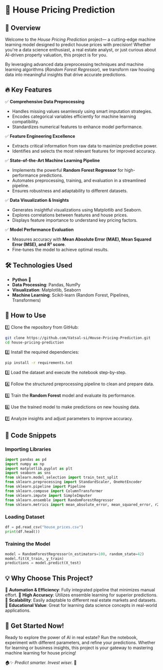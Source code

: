 # 🏡 House Pricing Prediction

## 🚀 Overview
Welcome to the *House Pricing Prediction* project— a cutting-edge machine learning model designed to predict house prices with precision! Whether you're a data science enthusiast, a real estate analyst, or just curious about AI-driven property valuation, this project is for you. 

By leveraging advanced data preprocessing techniques and machine learning algorithms (*Random Forest Regressor*), we transform raw housing data into meaningful insights that drive accurate predictions. 

## 🔥 Key Features
✅ **Comprehensive Data Preprocessing**
   - Handles missing values seamlessly using smart imputation strategies.
   - Encodes categorical variables efficiently for machine learning compatibility.
   - Standardizes numerical features to enhance model performance.

✅ **Feature Engineering Excellence**
   - Extracts critical information from raw data to maximize predictive power.
   - Identifies and selects the most relevant features for improved accuracy.

✅ **State-of-the-Art Machine Learning Pipeline**
   - Implements the powerful **Random Forest Regressor** for high-performance predictions.
   - Automates preprocessing, training, and evaluation in a streamlined pipeline.
   - Ensures robustness and adaptability to different datasets.

✅ **Data Visualization & Insights**
   - Generates insightful visualizations using Matplotlib and Seaborn.
   - Explores correlations between features and house prices.
   - Displays feature importance to understand key pricing factors.

✅ **Model Performance Evaluation**
   - Measures accuracy with **Mean Absolute Error (MAE), Mean Squared Error (MSE), and R² score**.
   - Fine-tunes the model to achieve optimal results.
   
## 🛠 Technologies Used
- **Python** 🐍
- **Data Processing**: Pandas, NumPy
- **Visualization**: Matplotlib, Seaborn
- **Machine Learning**: Scikit-learn (Random Forest, Pipelines, Transformers)

## 🎯 How to Use
1️⃣ Clone the repository from GitHub:
   ```bash
   git clone https://github.com/Vatsal-si/House-Pricing-Prediction.git
   cd house-pricing-prediction
   ```

2️⃣ Install the required dependencies:
   ```bash
   pip install -r requirements.txt
   ```

3️⃣ Load the dataset and execute the notebook step-by-step.

4️⃣ Follow the structured preprocessing pipeline to clean and prepare data.

5️⃣ Train the **Random Forest** model and evaluate its performance.

6️⃣ Use the trained model to make predictions on new housing data.

7️⃣ Analyze insights and adjust parameters to improve accuracy.

## 📌 Code Snippets
### Importing Libraries
```python
import pandas as pd
import numpy as np
import matplotlib.pyplot as plt
import seaborn as sns
from sklearn.model_selection import train_test_split
from sklearn.preprocessing import StandardScaler, OneHotEncoder
from sklearn.pipeline import Pipeline
from sklearn.compose import ColumnTransformer
from sklearn.impute import SimpleImputer
from sklearn.ensemble import RandomForestRegressor
from sklearn.metrics import mean_absolute_error, mean_squared_error, r2_score
```

### Loading Dataset
```python
df = pd.read_csv("house_prices.csv")
print(df.head())
```

### Training the Model
```python
model = RandomForestRegressor(n_estimators=100, random_state=42)
model.fit(X_train, y_train)
predictions = model.predict(X_test)
```

## 💡 Why Choose This Project?
🔹 **Automation & Efficiency**: Fully integrated pipeline that minimizes manual effort.
🔹 **High Accuracy**: Utilizes ensemble learning for superior predictions.
🔹 **Scalability**: Easily adaptable to different real estate markets and datasets.
🔹 **Educational Value**: Great for learning data science concepts in real-world applications.

## 📌 Get Started Now!
Ready to explore the power of AI in real estate? Run the notebook, experiment with different parameters, and refine your predictions. Whether for learning or business insights, this project is your gateway to mastering machine learning for house pricing!

🏠✨ *Predict smarter. Invest wiser.* 🚀
